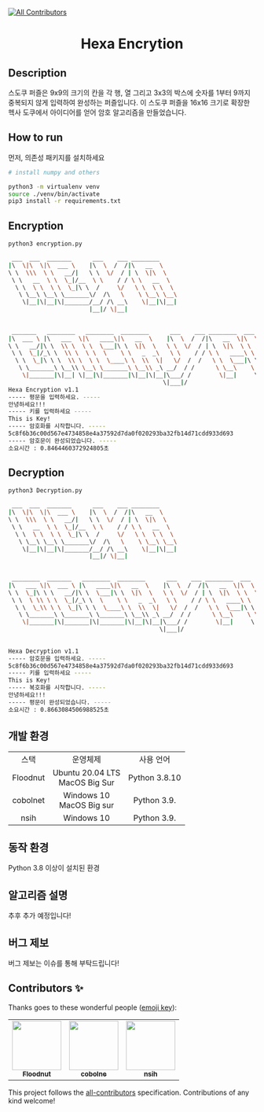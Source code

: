 <!-- ALL-CONTRIBUTORS-BADGE:START - Do not remove or modify this section -->
[![All Contributors](https://img.shields.io/badge/all_contributors-3-orange.svg?style=flat-square)](#contributors-)
<!-- ALL-CONTRIBUTORS-BADGE:END -->

<div align="center">    
 
# Hexa Encrytion   

<!-- [![Paper](http://img.shields.io/badge/paper-arxiv.1001.2234-B31B1B.svg)](https://www.nature.com/articles/nature14539)
[![Conference](http://img.shields.io/badge/NeurIPS-2019-4b44ce.svg)](https://papers.nips.cc/book/advances-in-neural-information-processing-systems-31-2018)
[![Conference](http://img.shields.io/badge/ICLR-2019-4b44ce.svg)](https://papers.nips.cc/book/advances-in-neural-information-processing-systems-31-2018)
[![Conference](http://img.shields.io/badge/AnyConference-year-4b44ce.svg)](https://papers.nips.cc/book/advances-in-neural-information-processing-systems-31-2018)   -->
<!-- 
ARXIV   
[![Paper](http://img.shields.io/badge/arxiv-math.co:1480.1111-B31B1B.svg)](https://www.nature.com/articles/nature14539) -->

<!-- ![CI testing](https://github.com/PyTorchLightning/deep-learning-project-template/workflows/CI%20testing/badge.svg?branch=master&event=push) -->


<!--  
Conference   
-->   
</div>
 
## Description   
스도쿠 퍼즐은 9x9의 크기의 칸을 각 행, 열 그리고 3x3의 박스에 숫자를 1부터 9까지 중복되지 않게 입력하여 완성하는 퍼즐입니다.
이 스도쿠 퍼즐을 16x16 크기로 확장한 헥사 도쿠에서 아이디어를 얻어 암호 알고리즘을 만들었습니다.


## How to run   
먼저, 의존성 패키지를 설치하세요   
```bash
# install numpy and others

python3 -m virtualenv venv
source ./venv/bin/activate
pip3 install -r requirements.txt
```   

## Encryption
```bash
python3 encryption.py
```

```bash
 ___  ___  _______      ___    ___ ________                                                     
|\  \|\  \|\  ___ \    |\  \  /  /|\   __  \                                                    
\ \  \\\  \ \   __/|   \ \  \/  / | \  \|\  \                                                   
 \ \   __  \ \  \_|/__  \ \    / / \ \   __  \                                                  
  \ \  \ \  \ \  \_|\ \  /     \/   \ \  \ \  \                                                 
   \ \__\ \__\ \_______\/  /\   \    \ \__\ \__\                                                
    \|__|\|__|\|_______/__/ /\ __\    \|__|\|__|                                                
                       |__|/ \|__|                                                              
                                                                                                
                                                                                                
 _______   ________   ________  ________      ___    ___ ________  ___  ________  ________      
|\  ___ \ |\   ___  \|\   ____\|\   __  \    |\  \  /  /|\   __  \|\  \|\   __  \|\   ___  \    
\ \   __/|\ \  \\ \  \ \  \___|\ \  \|\  \   \ \  \/  / | \  \|\  \ \  \ \  \|\  \ \  \\ \  \   
 \ \  \_|/_\ \  \\ \  \ \  \    \ \   _  _\   \ \    / / \ \   ____\ \  \ \  \\\  \ \  \\ \  \  
  \ \  \_|\ \ \  \\ \  \ \  \____\ \  \\  \|   \/  /  /   \ \  \___|\ \  \ \  \\\  \ \  \\ \  \ 
   \ \_______\ \__\\ \__\ \_______\ \__\\ _\ __/  / /      \ \__\    \ \__\ \_______\ \__\\ \__\
    \|_______|\|__| \|__|\|_______|\|__|\|__|\___/ /        \|__|     \|__|\|_______|\|__| \|__|
                                            \|___|/                                             
Hexa Encryption v1.1                                                                                        
----- 평문을 입력하세요. -----
안녕하세요!!!
----- 키를 입력하세요 -----
This is Key!
----- 암호화를 시작합니다. -----
5c8f6b36c00d567e4734858e4a37592d7da0f020293ba32fb14d71cdd933d693
----- 암호문이 완성되었습니다. -----
소요시간 : 0.8464460372924805초
```

## Decryption
```bash
python3 Decryption.py
```

```bash
 ___  ___  _______      ___    ___ ________                                                    
|\  \|\  \|\  ___ \    |\  \  /  /|\   __  \                                                   
\ \  \\\  \ \   __/|   \ \  \/  / | \  \|\  \                                                  
 \ \   __  \ \  \_|/__  \ \    / / \ \   __  \                                                 
  \ \  \ \  \ \  \_|\ \  /     \/   \ \  \ \  \                                                
   \ \__\ \__\ \_______\/  /\   \    \ \__\ \__\                                               
    \|__|\|__|\|_______/__/ /\ __\    \|__|\|__|                                               
                       |__|/ \|__|                                                             
                                                                                               
                                                                                               
 ________  _______   ________  ________      ___    ___ ________  ___  ________  ________      
|\   ___ \|\  ___ \ |\   ____\|\   __  \    |\  \  /  /|\   __  \|\  \|\   __  \|\   ___  \    
\ \  \_|\ \ \   __/|\ \  \___|\ \  \|\  \   \ \  \/  / | \  \|\  \ \  \ \  \|\  \ \  \\ \  \   
 \ \  \ \\ \ \  \_|/_\ \  \    \ \   _  _\   \ \    / / \ \   ____\ \  \ \  \\\  \ \  \\ \  \  
  \ \  \_\\ \ \  \_|\ \ \  \____\ \  \\  \|   \/  /  /   \ \  \___|\ \  \ \  \\\  \ \  \\ \  \ 
   \ \_______\ \_______\ \_______\ \__\\ _\ __/  / /      \ \__\    \ \__\ \_______\ \__\\ \__\
    \|_______|\|_______|\|_______|\|__|\|__|\___/ /        \|__|     \|__|\|_______|\|__| \|__|
                                           \|___|/                                             
                                                                                               
                                                                                                                                          
Hexa Decryption v1.1                                                                                        
----- 암호문을 입력하세요. -----
5c8f6b36c00d567e4734858e4a37592d7da0f020293ba32fb14d71cdd933d693
----- 키를 입력하세요 -----
This is Key!
----- 복호화를 시작합니다. -----
안녕하세요!!!
----- 평문이 완성되었습니다. -----
소요시간 : 0.8663084506988525초
```

## 개발 환경
<table>
  <tr>
    <td align="center">스택</a></td>
    <td align="center">운영체제</td>
    <td align="center">사용 언어</td>
  </tr>
  <tr>
    <td align="center">Floodnut</a></td>
    <td align="center"><a>Ubuntu 20.04 LTS<br/>MacOS Big Sur</a></td>
   <td align="center"><a>Python 3.8.10</a></td>
  </tr>
  <tr>
    <td align="center">cobolnet</a></td>
    <td align="center"><a>Windows 10<br/>MacOS Big sur</a></td>
   <td align="center"><a>Python 3.9.</a></td>
  </tr>
  <tr>
  <td align="center">nsih</a></td>
  <td align="center"><a>Windows 10</a></td>
 <td align="center"><a>Python 3.9.</a></td>
</tr>
</table>

## 동작 환경
Python 3.8 이상이 설치된 환경


## 알고리즘 설명
추후 추가 예정입니다!


## 버그 제보
버그 제보는 이슈를 통해 부탁드립니다!


## Contributors ✨

Thanks goes to these wonderful people ([emoji key](https://allcontributors.org/docs/en/emoji-key)):

<!-- ALL-CONTRIBUTORS-LIST:START - Do not remove or modify this section -->
<!-- prettier-ignore-start -->
<!-- markdownlint-disable -->
<table>
  <tr>
    <td align="center"><a href="https://github.com/Floodnut"><img src="https://avatars.githubusercontent.com/u/15941204?v=4?s=100" width="100px;" alt=""/><br /><sub><b>Floodnut</b></sub></a><br /></td>
    <td align="center"><a href="https://github.com/cobolnet"><img src="https://avatars.githubusercontent.com/u/82963112?v=4?s=100" width="100px;" alt=""/><br /><sub><b>cobolne</b></sub></a><br /></td>
    <td align="center"><a href="https://github.com/nsih"><img src="https://avatars.githubusercontent.com/u/81147612?v=4?s=100" width="100px;" alt=""/><br /><sub><b>nsih</b></sub></a><br /></td>
  </tr>
</table>

<!-- markdownlint-restore -->
<!-- prettier-ignore-end -->

<!-- ALL-CONTRIBUTORS-LIST:END -->

This project follows the [all-contributors](https://github.com/all-contributors/all-contributors) specification. Contributions of any kind welcome!
